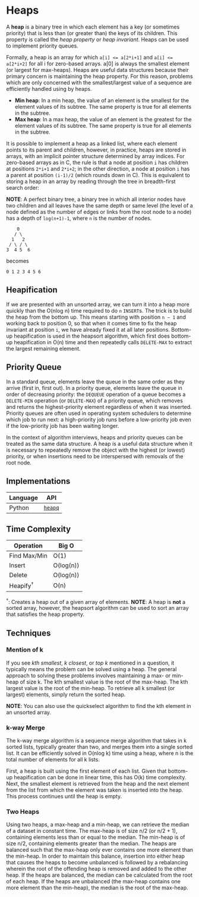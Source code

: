 # Heaps

A **heap** is a binary tree in which each element has a key (or sometimes priority) that is less than (or greater than) the keys of its children. This property is called the *heap property* or *heap invariant*. Heaps can be used to implement priority queues.

Formally, a heap is an array for which `a[i] <= a[2*i+1]` and `a[i] <= a[2*i+2]` for all i for zero-based arrays. a[0] is always the smallest element (or largest for max-heaps). Heaps are useful data structures because their primary concern is maintaining the heap property. For this reason, problems which are only concerned with the smallest/largest value of a sequence are efficiently handled using by heaps.

* **Min heap**: In a min heap, the value of an element is the smallest for the element values of its subtree. The same property is true for all elements in the subtree.
* **Max heap**: In a max heap, the value of an element is the greatest for the element values of its subtree. The same property is true for all elements in the subtree.

It is possible to implement a heap as a linked list, where each element points to its parent and children, however, in practice, heaps are stored in arrays, with an implicit pointer structure determined by array indices. For zero-based arrays as in C, the rule is that a node at position `i` has children at positions `2*i+1` and `2*i+2`; in the other direction, a node at position `i` has a parent at position `(i-1)/2` (which rounds down in C). This is equivalent to storing a heap in an array by reading through the tree in breadth-first search order:

**NOTE**: A perfect binary tree, a binary tree in which all interior nodes have two children and all leaves have the same depth or same level (the level of a node defined as the number of edges or links from the root node to a node) has a depth of `log(n+1)-1`, where `n` is the number of nodes.

```
    0
   / \
  1   2
 / \ / \
3  4 5  6
```

becomes

```
0 1 2 3 4 5 6
```

## Heapification

If we are presented with an unsorted array, we can turn it into a heap more quickly than the O(nlog n) time required to do `n` `INSERT`s. The trick is to build the heap from the bottom up. This means starting with position `n − 1` and working back to position 0, so that when it comes time to fix the heap invariant at position `i`, we have already fixed it at all later positions. Bottom-up heapification is used in the heapsort algorithm, which first does bottom-up heapification in O(n) time and then repeatedly calls `DELETE-MAX` to extract the largest remaining element.

## Priority Queue

In a standard queue, elements leave the queue in the same order as they arrive (first in, first out). In a priority queue, elements leave the queue in order of decreasing priority: the `DEQUEUE` operation of a queue becomes a `DELETE-MIN` operation (or `DELETE-MAX`) of a priority queue, which removes and returns the highest-priority element regardless of when it was inserted. Priority queues are often used in operating system schedulers to determine which job to run next: a high-priority job runs before a low-priority job even if the low-priority job has been waiting longer.

In the context of algorithm interviews, heaps and priority queues can be treated as the same data structure. A heap is a useful data structure when it is necessary to repeatedly remove the object with the highest (or lowest) priority, or when insertions need to be interspersed with removals of the root node.

## Implementations

| Language | API                                                   |
| -------- | ----------------------------------------------------- |
| Python   | [`heapq`](https://docs.python.org/library/heapq.html) |

## Time Complexity

| Operation           | Big O     |
| ------------------- | --------- |
| Find Max/Min        | O(1)      |
| Insert              | O(log(n)) |
| Delete              | O(log(n)) |
| Heapify<sup>†</sup> | O(n)      |

<sup>†</sup>: Creates a heap out of a given array of elements. **NOTE**: A heap is **not** a sorted array, however, the heapsort algorithm can be used to sort an array that satisfies the heap property.

## Techniques

### Mention of k

If you see *kth smallest*, *k closest*, or *top k* mentioned in a question, it typically means the problem can be solved using a heap. The general approach to solving these problems involves maintaining a max- or min-heap of size k. The kth smallest value is the root of the max-heap. The kth largest value is the root of the min-heap. To retrieve all k smallest (or largest) elements, simply return the sorted heap.

**NOTE**: You can also use the quickselect algorithm to find the kth element in an unsorted array.

### k-way Merge

The k-way merge algorithm is a sequence merge algorithm that takes in k sorted lists, typically greater than two, and merges them into a single sorted list. It can be efficiently solved in O(nlog k) time using a heap, where n is the total number of elements for all k lists.

First, a heap is built using the first element of each list. Given that bottom-up heapification can be done in linear time, this has O(k) time complexity. Next, the smallest element is retrieved from the heap and the next element from the list from which the element was taken is inserted into the heap. This process continues until the heap is empty.

### Two Heaps

Using two heaps, a max-heap and a min-heap, we can retrieve the median of a dataset in constant time. The max-heap is of size n/2 (or n/2 + 1), containing elements less than or equal to the median. The min-heap is of size n/2, containing elements greater than the median. The heaps are balanced such that the max-heap only ever contains one more element than the min-heap. In order to maintain this balance, insertion into either heap that causes the heaps to become unbalanced is followed by a rebalancing wherein the root of the offending heap is removed and added to the other heap. If the heaps are balanced, the median can be calculated from the root of each heap. If the heaps are unbalanced (the max-heap contains one more element than the min-heap), the median is the root of the max-heap.
